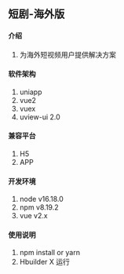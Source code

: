 ## 短剧-海外版

#### 介绍
1. 为海外短视频用户提供解决方案

#### 软件架构

1. uniapp
2. vue2
3. vuex
4. uview-ui 2.0

#### 兼容平台
1. H5
2. APP

#### 开发环境

1. node v16.18.0
2. npm v8.19.2
3. vue v2.x

#### 使用说明

1. npm install  or  yarn
2. Hbuilder X 运行
